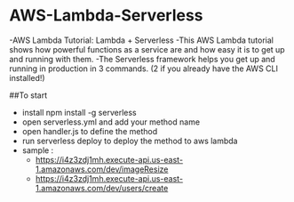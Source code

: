 # AWS-Lambda-Serverless
-AWS Lambda Tutorial: Lambda + Serverless
-This AWS Lambda tutorial shows how powerful functions as a 
service are and how easy it is to get up and running with them. 
-The Serverless framework helps you get up and running in production in 3 commands.
(2 if you already have the AWS CLI installed!)

##To start
- install npm install -g serverless
- open serverless.yml and add your method name 
- open handler.js to define the method
- run serverless deploy to deploy the method to aws lambda 
- sample :
  - https://i4z3zdj1mh.execute-api.us-east-1.amazonaws.com/dev/imageResize
   -  https://i4z3zdj1mh.execute-api.us-east-1.amazonaws.com/dev/users/create
